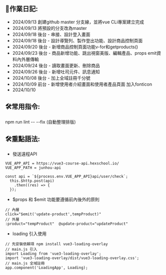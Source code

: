 ## 📱作業日記:
- 2024/09/13 創建github master 分支線，並將vue CLi專案建立完成
- 2024/09/13 將預設的分支改為master
- 2024/09/18 後台 - 串接、設計登入畫面
- 2024/09/18 後台 - 設計導覽列、製作登出功能、設計商品控制頁面
- 2024/09/20 後台 - 新增商品控制頁面功能v-for和getproducts()
- 2024/09/23 後台 - 商品新增功能、跳出視窗美版、編輯產品、props emit資料內外層傳輸
- 2024/09/24 後台 - 讀取畫面更新、刪除商品
- 2024/09/26 後台 - 新增吐司元件、訊息通知
- 2024/10/08 後台 - 加上全域註冊千分號
- 2024/10/09 前台 - 新增使用者介紹畫面和使用者產品頁面  加入fonticon
- 2024/10/10


## 🛠️常用指令:
npm run lint -- --fix (自動整理排版)

## 🛠️重點語法:
- 發送遠程API
```
VUE_APP_API = https://vue3-course-api.hexschool.io/
VUE_APP_PATH = junhou-api
```
```
const api = `${process.env.VUE_APP_API}api/user/check`;
  this.$http.post(api)
    .then((res) => {
  });
```
- $props 和 $emit 功能要遵循前內後外的原則
```
// 內層
click="$emit('update-product',tempProduct)"
// 外層
:product="tempProduct"  @update-product="updateProduct"
```
- loading 引入使用
```
// 先安裝依賴項 npm install vue3-loading-overlay     
// main.js 引入
import Loading from 'vue3-loading-overlay';
import 'vue3-loading-overlay/dist/vue3-loading-overlay.css';
// main.js 全域註冊
app.component('LoadingApp', Loading);
```
